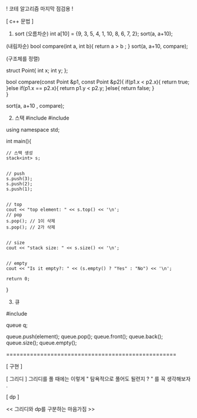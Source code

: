 ! 코테 알고리즘 마지막 점검용 !

[ c++ 문법 ]
1. sort
(오름차순)
int a[10] = {9, 3, 5, 4, 1, 10, 8, 6, 7, 2};
sort(a, a+10);

(내림차순)
bool compare(int a, int b){
  return a > b ;
}
sort(a, a+10, compare);

(구조체를 정렬)

struct Point{
  int x;
  int y;
};

bool compare(const Point &p1, const Point &p2){
  if(p1.x < p2.x){
    return true;
  }else if(p1.x == p2.x){
    return p1.y < p2.y;
  }else{
    return false;
   }  
}

sort(a, a+10 , compare);


2. 스택
#include <iostream>
#include <stack>

using namespace std;

int main(){

	// 스택 생성
	stack<int> s;


	// push
	s.push(3);
	s.push(2);
	s.push(1);


	// top
	cout << "top element: " << s.top() << '\n';
	// pop
	s.pop(); // 1이 삭제
	s.pop(); // 2가 삭제


	// size
	cout << "stack size: " << s.size() << '\n';


	// empty
	cout << "Is it empty?: " << (s.empty() ? "Yes" : "No") << '\n';

	return 0;

}
  
  
3. 큐

#include <queue>

queue<int> q;

queue.push(element);
queue.pop();
queue.front();
queue.back();
queue.size();
queue.empty();


==================================================

[ 구현 ]

[ 그리디 ]
그리디를 풀 때에는 이렇게 " 탐욕적으로 풀어도 될련지 ? " 를 꼭 생각해보자 . 

[ dp ]

<< 그리디와 dp를 구분하는 마음가짐 >>
